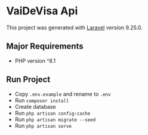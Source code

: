 # VaiDeVisa Api

This project was generated with [Laravel](https://laravel.com) version 9.25.0.

## Major Requirements
- PHP version ^8.1

## Run Project

- Copy `.env.example` and rename to `.env`
- Run `composer install`
- Create database
- Run `php artisan config:cache`
- Run `php artisan migrate --seed`
- Run `php artisan serve`
